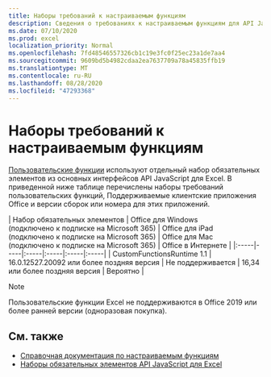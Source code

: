 ```yaml
---
title: Наборы требований к настраиваемым функциям
description: Сведения о требованиях к настраиваемым функциям для API JavaScript для Excel.
ms.date: 07/10/2020
ms.prod: excel
localization_priority: Normal
ms.openlocfilehash: 7fd48546557326cb1c19e3fc0f25ec23a1de7aa4
ms.sourcegitcommit: 9609bd5b4982cdaa2ea7637709a78a45835ffb19
ms.translationtype: MT
ms.contentlocale: ru-RU
ms.lasthandoff: 08/28/2020
ms.locfileid: "47293368"
---
```

# <a name="custom-functions-requirement-sets"></a>Наборы требований к настраиваемым функциям

[Пользовательские функции](./custom-functions-overview.md) используют отдельный набор обязательных элементов из основных интерфейсов API JavaScript для Excel. В приведенной ниже таблице перечислены наборы требований пользовательских функций, Поддерживаемые клиентские приложения Office и версии сборок или номера для этих приложений.

|  Набор обязательных элементов  |  Office для Windows<br>(подключено к подписке на Microsoft 365)  |  Office для iPad<br>(подключено к подписке на Microsoft 365)  |  Office для Mac<br>(подключено к подписке на Microsoft 365)  | Office в Интернете |
|:-----|-----|:-----|:-----|:-----|:-----|
| CustomFunctionsRuntime 1.1 | 16.0.12527.20092 или более поздняя версия | Не поддерживается | 16,34 или более поздняя версия | Вероятно |

> [!NOTE]
> Пользовательские функции Excel не поддерживаются в Office 2019 или более ранней версии (одноразовая покупка).

## <a name="see-also"></a>См. также

- [Справочная документация по настраиваемым функциям](/javascript/api/custom-functions-runtime)
- [Наборы обязательных элементов API JavaScript для Excel](../reference/requirement-sets/excel-api-requirement-sets.md)

